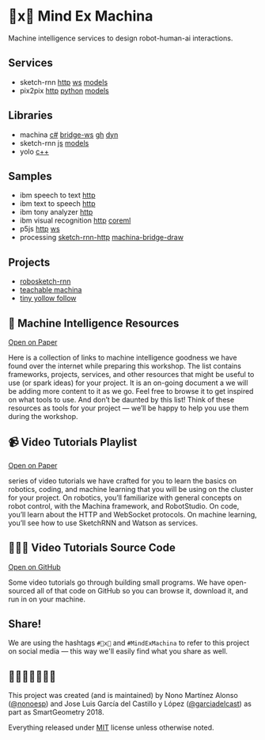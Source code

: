 # 🧠x🤖 Mind Ex Machina

Machine intelligence services to design robot-human-ai interactions.

## Services
- sketch-rnn [http](services/sketch-rnn/http-server.js) [ws](services/sketch-rnn/websocket-client.js) [models](http://nono.ma/models/sketchrnn)
- pix2pix [http](services/pix2pix-http) [python](https://github.com/affinelayer/pix2pix-tensorflow) [models](http://nono.ma/models/pix2pix)

## Libraries

- machina [c#](https://github.com/robotexmachina/machina) [bridge-ws](https://github.com/RobotExMachina/Machina-Bridge/tree/master/MachinaBridge/MachinaBridge) [gh](https://github.com/robotexmachina/machina-grasshopper) [dyn](https://github.com/robotexmachina/machina-dynamo)
- sketch-rnn [js](https://github.com/MindExMachina/sketch-rnn) [models](http://nono.ma/models/sketchrnn)
- yolo [c++](https://pjreddie.com/darknet/yolo/)

## Samples

- ibm speech to text [http](samples/ibm-speech-to-text)
- ibm text to speech [http](samples/ibm-text-to-speech)
- ibm tony analyzer [http](samples/ibm-tone-analyzer)
- ibm visual recognition [http](samples/ibm-visual-recognition) [coreml](samples/ibm-visual-recognition/CoreMLSwift-CircleOrSquare)
- p5js [http](samples/p5js/sketch-rnn-draw-http) [ws](samples/p5js/sketch-rnn-draw-websockets)
- processing [sketch-rnn-http](samples/processing/draw_n_predict_from_server) [machina-bridge-draw](samples/processing/draw_on_robot_no_prediction)

## Projects

- [robosketch-rnn](https://github.com/MindExMachina/robosketch-rnn)
- [teachable machina](https://github.com/MindExMachina/teachable-machina)
- [tiny yollow follow](projects/tiny-yolo-follow)

## 🧠 Machine Intelligence Resources

[Open on Paper](https://paper.dropbox.com/doc/Machine-Intelligence-Resources-f2adG8vASJ0uiEZfCBc2i?_tk=share_copylink)

Here is a collection of links to machine intelligence goodness we have found over the internet while preparing this workshop. The list contains frameworks, projects, services, and other resources that might be useful to use (or spark ideas) for your project. It is an on-going document a we will be adding more content to it as we go. Feel free to browse it to get inspired on what tools to use. And don’t be daunted by this list! Think of these resources as tools for your project — we’ll be happy to help you use them during the workshop.

## 📹 Video Tutorials Playlist

[Open on Paper](https://paper.dropbox.com/doc/Video-Tutorials-Playlist-ays0Gqbgf1Psdiy9aouZZ)

series of video tutorials we have crafted for you to learn the basics on robotics, coding, and machine learning that you will be using on the cluster for your project. On robotics, you’ll familiarize with general concepts on robot control, with the Machina framework, and RobotStudio. On code, you’ll learn about the HTTP and WebSocket protocols. On machine learning, you’ll see how to use SketchRNN and Watson as services.

## 👨🏻‍💻 Video Tutorials Source Code

[Open on GitHub](https://github.com/nonoesp/smartgeometry-tutorials)

Some video tutorials go through building small programs. We have open-sourced all of that code on GitHub so you can browse it, download it, and run in on your machine.

## Share!

We are using the hashtags `#🧠x🤖` and `#MindExMachina` to refer to this project on social media — this way we'll easily find what you share as well.

## 👨🏻‍💻👨🏻‍💻🔧

This project was created (and is maintained) by Nono Martínez Alonso ([@nonoesp](http://twitter.com/nonoesp)) and Jose Luis García del Castillo y López ([@garciadelcast](http://twitter.com/garciadelcast)) as part as SmartGeometry 2018.

Everything released under [MIT](https://opensource.org/licenses/MIT) license unless otherwise noted.